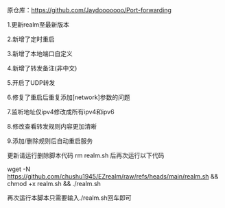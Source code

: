 原仓库：https://github.com/Jaydooooooo/Port-forwarding

1.更新realm至最新版本

2.新增了定时重启

3.新增了本地端口自定义

4.新增了转发备注(非中文)

5.开启了UDP转发

6.修复了重启后重复添加[network]参数的问题

7.监听地址仅ipv4修改成所有ipv4和ipv6

8.修改查看转发规则内容更加清晰

9.添加/删除规则后自动重启服务

更新请运行删除脚本代码 rm realm.sh 后再次运行以下代码

wget -N https://github.com/chushu1945/EZrealm/raw/refs/heads/main/realm.sh && chmod +x realm.sh && ./realm.sh

再次运行本脚本只需要输入./realm.sh回车即可
